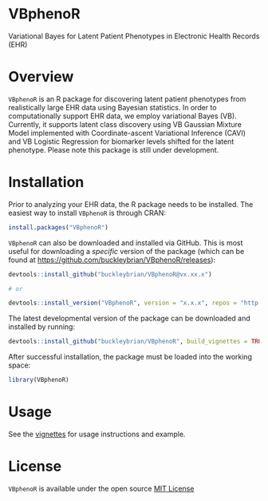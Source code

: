 # VBphenoR
Variational Bayes for Latent Patient Phenotypes in Electronic Health Records (EHR)

# Overview

`VBphenoR` is an R package for discovering latent patient phenotypes from realistically large EHR data using Bayesian statistics. 
In order to computationally support EHR data, we employ variational Bayes (VB). Currently, it supports latent class discovery
using VB Gaussian Mixture Model implemented with Coordinate-ascent Variational Inference (CAVI) and VB Logistic Regression for
biomarker levels shifted for the latent phenotype. Please note this package is still under development.

# Installation

Prior to analyzing your EHR data, the R package needs to be installed. The
easiest way to install `VBphenoR` is through CRAN:

``` r
install.packages("VBphenoR")
```

`VBphenoR` can also be downloaded and installed via GitHub. This is most useful for downloading a *specific* version of the package (which
can be found at <https://github.com/buckleybrian/VBphenoR/releases>):

``` r
devtools::install_github("buckleybrian/VBphenoR@vx.xx.x")

# or 

devtools::install_version("VBphenoR", version = "x.x.x", repos = "http://cran.us.r-project.org")
```

The latest developmental version of the package can be downloaded and
installed by running:

``` r
devtools::install_github("buckleybrian/VBphenoR", build_vignettes = TRUE, build_manual=TRUE)
```

After successful installation, the package must be loaded into the
working space:

``` r
library(VBphenoR)
```

# Usage

See the [vignettes](https://buckleybrian.github.io/VBphenoR/articles/VBpheno.html) for usage instructions and example.


# License

`VBphenoR` is available under the open source [MIT License](https://www.r-project.org/Licenses/MIT)

